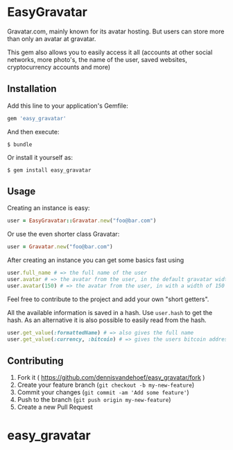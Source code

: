 # EasyGravatar

Gravatar.com, mainly known for its avatar hosting. But users can store more than only an avatar at gravatar.

This gem also allows you to easily access it all (accounts at other social networks, more photo's, the name of the user, saved websites, cryptocurrency accounts and more)

## Installation

Add this line to your application's Gemfile:

```ruby
gem 'easy_gravatar'
```

And then execute:

    $ bundle

Or install it yourself as:

    $ gem install easy_gravatar

## Usage

Creating an instance is easy:
```ruby
user = EasyGravatar::Gravatar.new("foo@bar.com")
```

Or use the even shorter class Gravatar:
```ruby
user = Gravatar.new("foo@bar.com")
```

After creating an instance you can get some basics fast using
```ruby
user.full_name # => the full name of the user
user.avatar # => the avatar from the user, in the default gravatar width of 80 pixels
user.avatar(150) # => the avatar from the user, in with a width of 150 pixels
```
Feel free to contribute to the project and add your own "short getters".

All the available information is saved in a hash. Use `user.hash` to get the hash. As an alternative it is also possible to easily read from the hash.
```ruby
user.get_value(:formattedName) # => also gives the full name
user.get_value(:currency, :bitcoin) # => gives the users bitcoin address
```

## Contributing

1. Fork it ( https://github.com/dennisvandehoef/easy_gravatar/fork )
2. Create your feature branch (`git checkout -b my-new-feature`)
3. Commit your changes (`git commit -am 'Add some feature'`)
4. Push to the branch (`git push origin my-new-feature`)
5. Create a new Pull Request
# easy_gravatar
